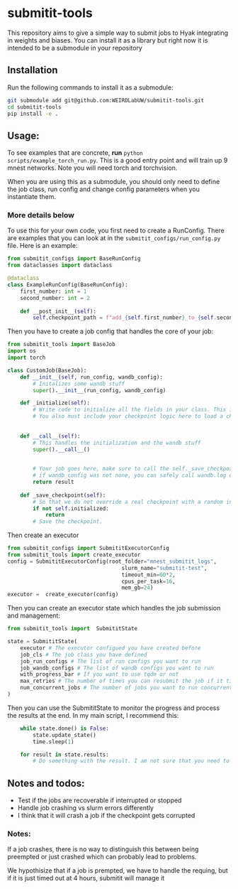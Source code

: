 # submitit-tools
This repository aims to give a simple way to submit jobs to Hyak integrating in weights and biases. You can install it as a library
but right now it is intended to be a submodule in your repository

## Installation
Run the following commands to install it as a submodule:
```bash
git submodule add git@github.com:WEIRDLabUW/submitit-tools.git
cd submitit-tools
pip install -e .
```



## Usage:

To see examples that are concrete, **run** `python scripts/example_torch_run.py`. This is a good entry point and will train up
9 mnest networks. Note you will need torch and torchvision.

When you are using this as a submodule, you should only need to define the job class, run config and change config parameters
when you instantiate them. 
### More details below


To use this for your own code, you first need to create a RunConfig. There are examples that 
you can look at in the `submitit_configs/run_config.py` file. Here is an example:

```python
from submitit_configs import BaseRunConfig
from dataclasses import dataclass

@dataclass
class ExampleRunConfig(BaseRunConfig):
    first_number: int = 1
    second_number: int = 2
    
    def __post_init__(self):
        self.checkpoint_path = f"add_{self.first_number}_to_{self.second_number}"
```
Then you have to create a job config that handles the core of your job:
```python
from submitit_tools import BaseJob
import os
import torch

class CustomJob(BaseJob):
    def __init__(self, run_config, wandb_config):
        # Initalizes some wandb stuff
        super().__init__(run_config, wandb_config)

    def _initialize(self):
        # Write code to initialize all the fields in your class. This is automatically called.
        # You also must include your checkpoint logic here to load a checkpoint if it exists
       
                
    def __call__(self):
        # This handles the initialization and the wandb stuff
        super().__call__()

                    
        # Your job goes here, make sure to call the self._save_checkpoint() method
        # if wandb_config was not none, you can safely call wandb.log or other wandb functions 
        return result
    
    def _save_checkpoint(self):
        # So that we do not override a real checkpoint with a random init model
        if not self.initialized:
            return
        # Save the checkpoint.
```
Then create an executor 
```python
from submitit_configs import SubmititExecutorConfig
from submitit_tools import create_executor
config = SubmititExecutorConfig(root_folder="mnest_submitit_logs",
                                    slurm_name="submitit-test",
                                    timeout_min=60*2,
                                    cpus_per_task=16,
                                    mem_gb=24)
executor =  create_executor(config)
```

Then you can create an executor state which handles the job submission and management:
```python
from submitit_tools import  SubmititState

state = SubmititState(
    executor # The executor configued you have created before
    job_cls # The job class you have defined
    job_run_configs # The list of run configs you want to run
    job_wandb_configs # The list of wandb configs you want to run
    with_progress_bar # If you want to use tqdm or not
    max_retries # The number of times you can resubmit the job if it times out or fails
    num_concurrent_jobs # The number of jobs you want to run concurrently
)

```

Then you can use the SubmititState to monitor the progress and process the results at the end. In my main script, I recommend this:
```python
    while state.done() is False:
        state.update_state()
        time.sleep(1)

    for result in state.results:
        # Do something with the result. I am not sure that you need to have results, but you can use this to check if the job succeeded or not
```
## Notes and todos:
-  Test if the jobs are recoverable if interrupted or stopped 
-  Handle job crashing vs slurm errors differently
- I think that it will crash a job if the checkpoint gets corrupted

### Notes:
If a job crashes, there is no way to distinguish this between being preempted or just crashed
which can probably lead to problems. 

We hypothisize that if a job is prempted, we have to handle the requing,
but if it is just timed out at 4 hours, submitit will manage it
